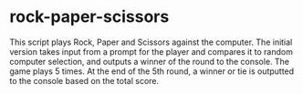 # rock-paper-scissors
This script plays Rock, Paper and Scissors against the computer.
The initial version takes input from a prompt for the player and compares it to 
random computer selection, and outputs a winner of the round to the console.
The game plays 5 times. At the end of the 5th round, a winner or tie is outputted to 
the console based on the total score.
